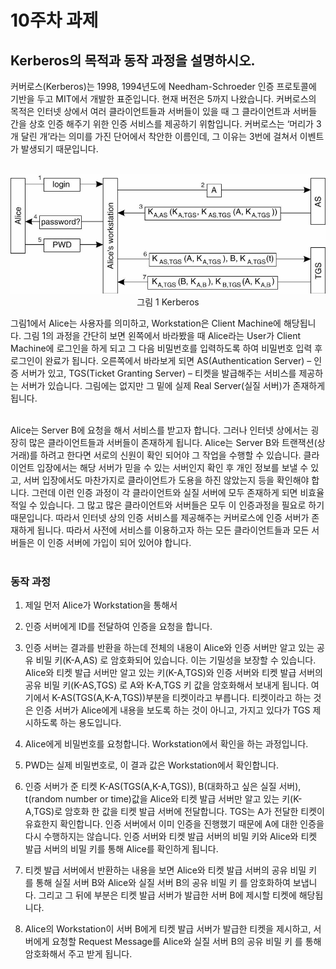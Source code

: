 # 10주차 과제
## Kerberos의 목적과 동작 과정을 설명하시오.

커버로스(Kerberos)는 1998, 1994년도에 Needham-Schroeder 인증 프로토콜에 기반을 두고 MIT에서 개발한 표준입니다. 현재 버전은 5까지 나왔습니다. 커버로스의 목적은 인터넷 상에서 여러 클라이언트들과 서버들이 있을 때 그 클라이언트과 서버들 간을 상호 인증 해주기 위한 인증 서비스를 제공하기 위함입니다. 커버로스는 ‘머리가 3개 달린 개’라는 의미를 가진 단어에서 착안한 이름인데, 그 이유는 3번에 걸쳐서 이벤트가 발생되기 때문입니다. <br><br>

<p align=center>
<img src='images/1.png'>
그림 1 Kerberos
</p>

그림1에서 Alice는 사용자를 의미하고, Workstation은 Client Machine에 해당됩니다. 그림 1의 과정을 간단히 보면 왼쪽에서 바라봤을 때 Alice라는 User가 Client Machine에 로그인을 하게 되고 그 다음 비밀번호를 입력하도록 하여 비밀번호 입력 후 로그인이 완료가 됩니다. 오른쪽에서 바라보게 되면 AS(Authentication Server) – 인증 서버가 있고, TGS(Ticket Granting Server) – 티켓을 발급해주는 서비스를 제공하는 서버가 있습니다. 그림에는 없지만 그 밑에 실제 Real Server(실질 서버)가 존재하게 됩니다. <br><br>

Alice는 Server B에 요청을 해서 서비스를 받고자 합니다. 그러나 인터넷 상에서는 굉장히 많은 클라이언트들과 서버들이 존재하게 됩니다. Alice는 Server B와 트랜잭션(상거래)를 하려고 한다면 서로의 신원이 확인 되어야 그 작업을 수행할 수 있습니다. 클라이언트 입장에서는 해당 서버가 믿을 수 있는 서버인지 확인 후 개인 정보를 보낼 수 있고, 서버 입장에서도 마찬가지로 클라이언트가 도용을 하진 않았는지 등을 확인해야 합니다. 그런데 이런 인증 과정이 각 클라이언트와 실질 서버에 모두 존재하게 되면 비효율적일 수 있습니다. 그 많고 많은 클라이언트와 서버들은 모두 이 인증과정을 필요로 하기 때문입니다. 따라서 인터넷 상의 인증 서비스를 제공해주는 커버로스에 인증 서버가 존재하게 됩니다. 따라서 사전에 서비스를 이용하고자 하는 모든 클라이언트들과 모든 서버들은 이 인증 서버에 가입이 되어 있어야 합니다. <br><br>


### 동작 과정

1.	제일 먼저 Alice가 Workstation을 통해서 <br>

2.	인증 서버에게 ID를 전달하여 인증을 요청을 합니다. <br>

3.	인증 서버는 결과를 반환을 하는데 전체의 내용이 Alice와 인증 서버만 알고 있는 공유 비밀 키(K-A,AS) 로 암호화되어 있습니다. 이는 기밀성을 보장할 수 있습니다. Alice와 티켓 발급 서버만 알고 있는 키(K-A,TGS)와 인증 서버와 티켓 발급 서버의 공유 비밀 키(K-AS,TGS)  로 A와 K-A,TGS 키 값을 암호화해서 보내게 됩니다. 여기에서  K-AS(TGS(A,K-A,TGS))부분을 티켓이라고 부릅니다. 티켓이라고 하는 것은 인증 서버가 Alice에게 내용을 보도록 하는 것이 아니고, 가지고 있다가 TGS 제시하도록 하는 용도입니다. <br>

4.	Alice에게 비밀번호를 요청합니다. Workstation에서 확인을 하는 과정입니다. <br>

5.	PWD는 실제 비밀번호로, 이 결과 값은 Workstation에서 확인합니다. <br>

6.	인증 서버가 준 티켓 K-AS(TGS(A,K-A,TGS)), B(대화하고 싶은 실질 서버), t(random number or time)값을 Alice와 티켓 발급 서버만 알고 있는 키(K-A,TGS)로 암호화 한 값을 티켓 발급 서버에 전달합니다. TGS는 A가 전달한 티켓이 유효한지 확인합니다. 인증 서버에서 이미 인증을 진행했기 때문에 A에 대한 인증을 다시 수행하지는 않습니다. 인증 서버와 티켓 발급 서버의 비밀 키와 Alice와 티켓 발급 서버의 비밀 키를 통해 Alice를 확인하게 됩니다. <br>

7.	티켓 발급 서버에서 반환하는 내용을 보면 Alice와 티켓 발급 서버의 공유 비밀 키 를 통해 실질 서버 B와 Alice와 실질 서버 B의 공유 비밀 키 를 암호화하여 보냅니다. 그리고 그 뒤에  부분은 티켓 발급 서버가 발급한 서버 B에 제시할 티켓에 해당됩니다. <br>

8.	Alice의 Workstation이 서버 B에게 티켓 발급 서버가 발급한 티켓을 제시하고, 서버에게 요청할 Request Message를 Alice와 실질 서버 B의 공유 비밀 키 를 통해 암호화해서 주고 받게 됩니다. <br>
